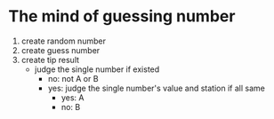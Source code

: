 # The mind of guessing number
1. create random number
2. create guess number
3. create tip result
    - judge the single number if existed
      - no: not A or B
      - yes: judge the single number's value and station if all same
         - yes: A
         - no: B
   
